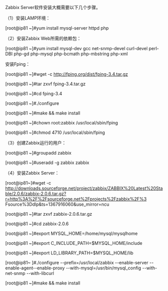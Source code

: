

Zabbix Server软件安装大概需要以下几个步骤。

（1）安装LAMP环境：

[root@ip81 ~]#yum install mysql-server httpd php

（2）安装Zabbix Web所需的依赖包：

[root@ip81 ~]#yum install mysql-dev gcc net-snmp-devel curl-devel perl-DBI php-gd php-mysql php-bcmath php-mbstring php-xml

安装Fping：

[root@ip81 ~]#wget -c http://fping.org/dist/fping-3.4.tar.gz

[root@ip81 ~]#tar zxvf fping-3.4.tar.gz

[root@ip81 ~]#cd fping-3.4

[root@ip81 ~]#./configure

[root@ip81 ~]#make && make install

[root@ip81 ~]#chown root:zabbix /usr/local/sbin/fping

[root@ip81 ~]#chmod 4710 /usr/local/sbin/fping

（3）创建Zabbix运行的用户：

[root@ip81 ~]#groupadd zabbix

[root@ip81 ~]#useradd -g zabbix zabbix

（4）安装Zabbix Server：

[root@ip81~]#wget -c http://downloads.sourceforge.net/project/zabbix/ZABBIX%20Latest%20Stable/2.0.6/zabbix-2.0.6.tar.gz?r=http%3A%2F%2Fsourceforge.net%2Fprojects%2Fzabbix%2F%3 Fsource%3Ddlp&ts=1367916060&use_mirror=ncu

[root@ip81 ~]#tar zxvf zabbix-2.0.6.tar.gz

[root@ip81 ~]#cd zabbix-2.0.6

[root@ip81 ~]#export MYSQL_HOME=/home/mysql/mysqlhome

[root@ip81 ~]#export C_INCLUDE_PATH=$MYSQL_HOME/include

[root@ip81 ~]#export LD_LIBRARY_PATH=$MYSQL_HOME/lib

[root@ip81~ ]#./configure --prefix=/usr/local/zabbix --enable-server --enable-agent--enable-proxy --with-mysql=/usr/bin/mysql_config --with-net-snmp --with-libcurl

[root@ip81 ~]#make && make install



